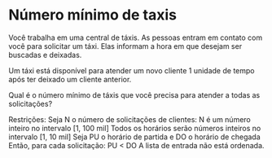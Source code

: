 # Número mínimo de taxis

Você trabalha em uma central de táxis.
As pessoas entram em contato com você para solicitar um táxi. Elas informam a hora em que desejam ser buscadas e deixadas.

Um táxi está disponível para atender um novo cliente 1 unidade de tempo após ter deixado um cliente anterior.

Qual é o número mínimo de táxis que você precisa para atender a todas as solicitações?

Restrições:
Seja N o número de solicitações de clientes:
N é um número inteiro no intervalo [1, 100 mil]
Todos os horários serão números inteiros no intervalo [1, 10 mil]
Seja PU o horário de partida e DO o horário de chegada
Então, para cada solicitação: PU < DO
A lista de entrada não está ordenada.